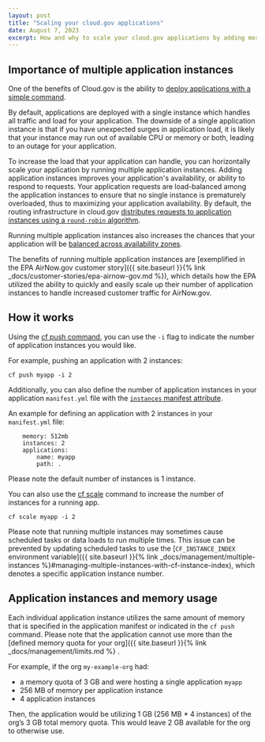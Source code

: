 ```yaml
---
layout: post
title: "Scaling your cloud.gov applications"
date: August 7, 2023
excerpt: How and why to scale your cloud.gov applications by adding more application instances
---
```


## Importance of multiple application instances

One of the benefits of Cloud.gov is the ability to [deploy applications with a simple command](https://cloud.gov/docs/deployment/deployment/#how-deployment-works). 

By default, applications are deployed with a single instance which handles all traffic and load for your application. The downside of a single application instance is that if you have unexpected surges in application load, it is likely that your  instance may run out of available CPU or memory or both, leading to an outage for your application. 

To increase the load that your application can handle, you can horizontally scale your application by running multiple application instances. Adding application instances improves your application's availability, or ability to respond to requests. Your application requests are load-balanced among the application instances to ensure that no single instance is prematurely overloaded, thus to maximizing your application availability. By default, the routing infrastructure in cloud.gov [distributes requests to application instances using a `round-robin` algorithm](https://docs.cloudfoundry.org/concepts/http-routing.html#balancing-algorithm).

Running multiple application instances also increases the chances that your application will be [balanced across availability zones](https://docs.cloudfoundry.org/concepts/diego/diego-auction.html#auction).

The benefits of running multiple application instances are [exemplified in the EPA AirNow.gov customer story]({{ site.baseurl }}{% link _docs/customer-stories/epa-airnow-gov.md %}), which details how the EPA utilized the ability to quickly and easily scale up their number of application instances to handle increased customer traffic for AirNow.gov.

## How it works

Using the [cf push command](https://docs.cloudfoundry.org/devguide/deploy-apps/deploy-app.html#custom-cf-push), you can use the `-i` flag to indicate the number of application instances you would like.

For example, pushing an application with 2 instances:

```shell
cf push myapp -i 2
```

Additionally, you can also define the number of application instances in your application `manifest.yml` file with the [`instances` manifest attribute](https://docs.cloudfoundry.org/devguide/deploy-apps/manifest-attributes.html#instances).

An example for defining an application with 2 instances in your `manifest.yml` file:

```shell
    memory: 512mb
    instances: 2
    applications:
        name: myapp
        path: .
```

Please note the default number of instances is 1 instance.

You can also use the [cf scale](http://docs.cloudfoundry.org/devguide/deploy-apps/cf-scale.html) command to increase the number of instances for a running app.

`cf scale myapp -i 2`

Please note that running multiple instances may sometimes cause scheduled tasks or data loads to run multiple times. This issue can be prevented by updating scheduled tasks to use the [`CF_INSTANCE_INDEX` environment variable]({{ site.baseurl }}{% link _docs/management/multiple-instances %}#managing-multiple-instances-with-cf-instance-index), which denotes a specific application instance number.

## Application instances and memory usage

Each individual application instance utilizes the same amount of memory that is specified in the application manifest or indicated in the `cf push` command. Please note that the application cannot use more than the [defined memory quota for your org]({{ site.baseurl }}{% link _docs/management/limits.md %} .

For example, if the org `my-example-org` had:

- a memory quota of 3 GB and were hosting a single application `myapp` 
- 256 MB of memory per application instance 
- 4 application instances

Then, the application would be utilizing 1 GB (256 MB * 4 instances) of the org’s 3 GB total memory quota. This would leave 2 GB available for the org to otherwise use. 
